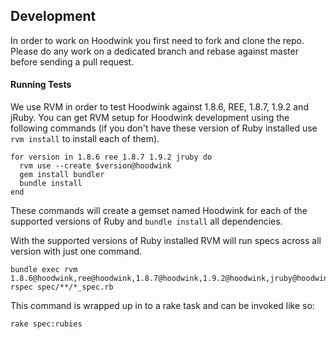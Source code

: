 ## Development

In order to work on Hoodwink you first need to fork and clone the repo.
Please do any work on a dedicated branch and rebase against master
before sending a pull request.

#### Running Tests

We use RVM in order to test Hoodwink against 1.8.6, REE, 1.8.7, 1.9.2 and
jRuby.  You can get RVM setup for Hoodwink development using the
following commands (if you don't have these version of Ruby installed
use `rvm install` to install each of them).

    for version in 1.8.6 ree 1.8.7 1.9.2 jruby do
      rvm use --create $version@hoodwink
      gem install bundler
      bundle install
    end

These commands will create a gemset named Hoodwink for each of the
supported versions of Ruby and `bundle install` all dependencies.

With the supported versions of Ruby installed RVM will run specs across
all version with just one command.

    bundle exec rvm 1.8.6@hoodwink,ree@hoodwink,1.8.7@hoodwink,1.9.2@hoodwink,jruby@hoodwink rspec spec/**/*_spec.rb

This command is wrapped up in to a rake task and can be invoked like so:

    rake spec:rubies
